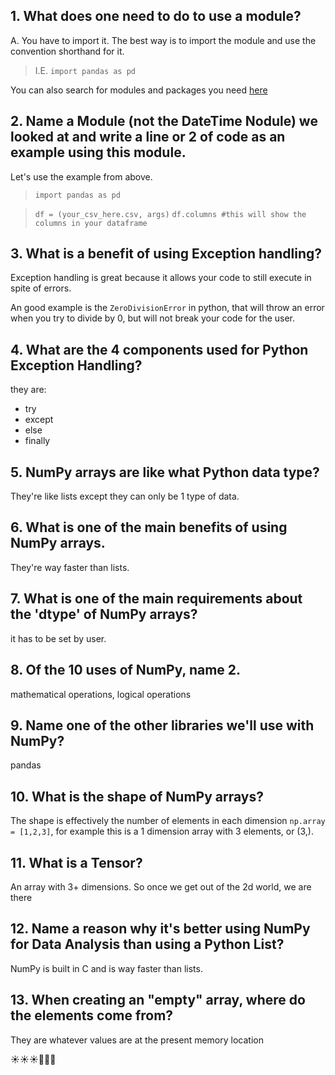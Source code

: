 ## **1.** What does one need to do to use a module?
A. You have to import it. The best way is to import the module and use the convention shorthand for it. 

> I.E. `import pandas as pd` 

You can also search for modules and packages you need [here](https://pypi.org/)

## **2.** Name a Module (not the DateTime Nodule) we looked at and write a line or 2 of code as an example using this module.
Let's use the example from above.

> `import pandas as pd`

>`df = (your_csv_here.csv, args)`
>`df.columns #this will show the columns in your dataframe`

## **3.** What is a benefit of using Exception handling?
Exception handling is great because it allows your code to still execute in spite of errors. 

An good example is the `ZeroDivisionError` in python, that will throw an error when you try to divide by 0, but will not break your code for the user.

## **4.** What are the 4 components used for Python Exception Handling?
they are: 
- try 
- except
- else 
- finally

## **5.** NumPy arrays are like what Python data type?
They're like lists except they can only be 1 type of data.
## **6.** What is one of the main benefits of using NumPy arrays.
They're way faster than lists.
## **7.** What is one of the main requirements about the 'dtype' of NumPy arrays? 
it has to be set by user.
## **8.** Of the 10 uses of NumPy, name 2.
mathematical operations, logical operations
## **9.** Name one of the other libraries we'll use with NumPy?
pandas
## **10.** What is the shape of NumPy arrays?
The shape is effectively the number of elements in each dimension `np.array = [1,2,3]`, for example this is a 1 dimension array with 3 elements, or (3,).
## **11.** What is a Tensor?
An array with 3+ dimensions. So once we get out of the 2d world, we are there
## **12.** Name a reason why it's better using NumPy for Data Analysis than using a Python List?
NumPy is built in C and is way faster than lists.
## **13.** When creating an "empty" array, where do the elements come from?
They are whatever values are at the present memory location

&#x2600;&#x2600;&#x2600;&#x1F680;&#x1F680;&#x1F680;